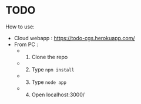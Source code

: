 # TODO
How to use:
 - Cloud webapp : https://todo-cgs.herokuapp.com/
 - From PC : 
     - 1. Clone the repo
     - 2. Type ```npm install```
     - 3. Type ```node app```
     - 4. Open localhost:3000/


